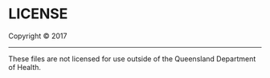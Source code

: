 # LICENSE

Copyright &copy; 2017 <Queensland Department of Health>

* * *

These files are not licensed for use outside of the Queensland Department of Health.